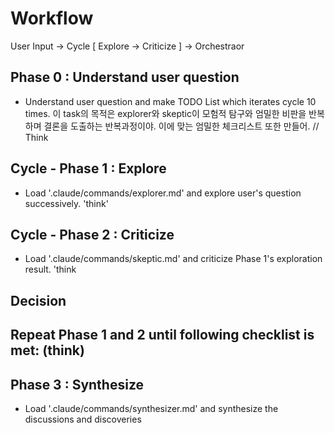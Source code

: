 # Workflow
User Input -> Cycle [ Explore -> Criticize ] -> Orchestraor

## Phase 0 : Understand user question
- Understand user question and make TODO List which iterates cycle 10 times. 이 task의 목적은 explorer와 skeptic이 모험적 탐구와 엄밀한 비판을 반복하며 결론을 도출하는 반복과정이야. 이에 맞는 엄밀한 체크리스트 또한 만들어. // Think

## Cycle - Phase 1 : Explore
- Load '.claude/commands/explorer.md' and explore user's question successively. 'think'
## Cycle - Phase 2 : Criticize
- Load '.claude/commands/skeptic.md' and criticize Phase 1's exploration result. 'think
## Decision
Repeat Phase 1 and 2 until following checklist is met: (think)
- 

## Phase 3 : Synthesize
- Load '.claude/commands/synthesizer.md' and synthesize the discussions and discoveries